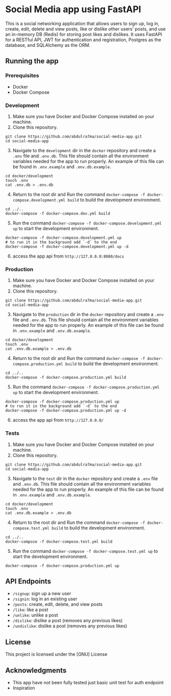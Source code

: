 # Social Media app using FastAPI
This is a social networking application that allows users to sign up, log in, create, edit, delete and view posts, like or dislike other users' posts, and use an in-memory DB (Redis) for storing post likes and dislikes. It uses FastAPI for a RESTful API, JWT for authentication and registration, Postgres as the database, and SQLAlchemy as the ORM.

## Running the app
### Prerequisites
* Docker
* Docker Compose

### Development 
1. Make sure you have Docker and Docker Compose installed on your machine. 
2. Clone this repository. 
```shell
git clone https://github.com/abdulra7ma/social-media-app.git
cd social-media-app
```
3. Navigate to the `development` dir in the `docker` repository and create a `.env` file and `.env.db`. This file should contain all the environment variables needed for the app to run properly. An example of this file can be found in `.env.example` and `.env.db.example`.
```shell
cd docker/development
touch .env
cat .env.db > .env.db
```
4. Return to the root dir and Run the command `docker-compose -f docker-compose.development.yml build` to build the development environment. 
```shell
cd ../..
docker-compose -f docker-compose.dev.yml build
```
5. Run the command `docker-compose -f docker-compose.development.yml up` to start the development environment.
```shell
docker-compose -f docker-compose.development.yml up
# to run it in the background add `-d` to the end 
docker-compose -f docker-compose.development.yml up -d
```
6. access the app api from ``http://127.0.0.0:8000/docs``

### Production 
1. Make sure you have Docker and Docker Compose installed on your machine. 
2. Clone this repository. 
```shell
git clone https://github.com/abdulra7ma/social-media-app.git
cd social-media-app
```
3. Navigate to the `production` dir in the `docker` repository and create a `.env` file and `.env.db`. This file should contain all the environment variables needed for the app to run properly. An example of this file can be found in `.env.example` and `.env.db.example`.
```shell
cd docker/development
touch .env
cat .env.db.example > .env.db
```
4. Return to the root dir and Run the command `docker-compose -f docker-compose.production.yml build` to build the development environment. 
```shell
cd ../..
docker-compose -f docker-compose.production.yml build
```
5. Run the command `docker-compose -f docker-compose.production.yml up` to start the development environment.
```shell
docker-compose -f docker-compose.production.yml up
# to run it in the background add `-d` to the end 
docker-compose -f docker-compose.production.yml up -d
```
6. access the app api from ``http://127.0.0.0/``


### Tests 
1. Make sure you have Docker and Docker Compose installed on your machine. 
2. Clone this repository. 
```shell
git clone https://github.com/abdulra7ma/social-media-app.git
cd social-media-app
```
3. Navigate to the `test` dir in the `docker` repository and create a `.env` file and `.env.db`. This file should contain all the environment variables needed for the app to run properly. An example of this file can be found in `.env.example` and `.env.db.example`.
```shell
cd docker/development
touch .env
cat .env.db.example > .env.db
```
4. Return to the root dir and Run the command `docker-compose -f docker-compose.test.yml build` to build the development environment. 
```shell
cd ../..
docker-compose -f docker-compose.test.yml build
```
5. Run the command `docker-compose -f docker-compose.test.yml up` to start the development environment.
```shell
docker-compose -f docker-compose.production.yml up
```

## API Endpoints
* `/signup`: sign up a new user 
* `/signin`: log in an existing user 
* `/posts`: create, edit, delete, and view posts 
* `/like`: like a post 
* `/unlike`: unlike a post 
* `/dislike`: dislike a post (removes any previous likes)
* `/undislike`: dislike a post (removes any previous likes)


## License
This project is licensed under the [GNU] License 

## Acknowledgments
* This app have not been fully tested just basic unit test for auth endpoint
* Inspiration
